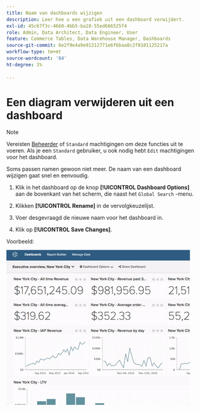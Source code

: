 ```yaml
---
title: Naam van dashboards wijzigen
description: Leer hoe u een grafiek uit een dashboard verwijdert.
exl-id: 45c67f3c-4660-4bb5-ba10-55ed666525f4
role: Admin, Data Architect, Data Engineer, User
feature: Commerce Tables, Data Warehouse Manager, Dashboards
source-git-commit: 6e2f9e4a9e91212771e6f6baa8c2f8101125217a
workflow-type: tm+mt
source-wordcount: '84'
ht-degree: 1%

---
```


# Een diagram verwijderen uit een dashboard

>[!NOTE]
>
>Vereisten [Beheerder](../../administrator/user-management/user-management.md) of `Standard` machtigingen om deze functies uit te voeren. Als je een `Standard` gebruiker, u ook nodig hebt `Edit` machtigingen voor het dashboard.

Soms passen namen gewoon niet meer. De naam van een dashboard wijzigen gaat snel en eenvoudig.

1. Klik in het dashboard op de knop **[!UICONTROL Dashboard Options]** aan de bovenkant van het scherm, die naast het `Global Search` -menu.

1. Klikken **[!UICONTROL Rename]** in de vervolgkeuzelijst.

1. Voer desgevraagd de nieuwe naam voor het dashboard in.

1. Klik op **[!UICONTROL Save Changes]**.

Voorbeeld:

![naam dashboard wijzigen](../../assets/renaming-dboard.gif)
